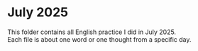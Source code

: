 # July 2025

This folder contains all English practice I did in July 2025.  
Each file is about one word or one thought from a specific day.
